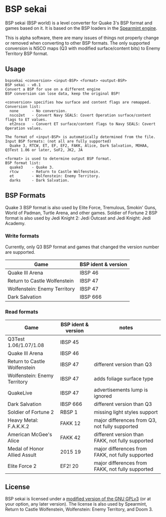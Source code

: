 # BSP sekai
BSP sekai (BSP world) is a level converter for Quake 3's BSP format and games based on it. It is based on the BSP loaders in the [Spearmint engine](http://spearmint.pw).

This is alpha software, there are many issues of things not properly change or removed when converting to other BSP formats.
The only supported conversion is NSCO maps (Q3 with modified surface/content bits) to Enemy Territory BSP format.

## Usage
```
bspsekai <conversion> <input-BSP> <format> <output-BSP>
BSP sekai - v0.1
Convert a BSP for use on a different engine
BSP conversion can lose data, keep the original BSP!

<conversion> specifies how surface and content flags are remapped.
Conversion list:
  none      - No conversion.
  nsco2et   - Convert Navy SEALS: Covert Operation surface/content flags to ET values.
  et2nsco   - Convert ET surface/content flags to Navy SEALS: Covert Operation values.

The format of <input-BSP> is automatically determined from the file.
Input BSP formats: (not all are fully supported)
  Quake 3, RTCW, ET, EF, EF2, FAKK, Alice, Dark Salvation, MOHAA, Q3Test 1.06 or later, SoF2, JK2, JA

<format> is used to determine output BSP format.
BSP format list:
  quake3    - Quake 3.
  rtcw      - Return to Castle Wolfenstein.
  et        - Wolfenstein: Enemy Territory.
  darks     - Dark Salvation.
```

## BSP Formats
Quake 3 BSP format is also used by Elite Force, Tremulous, Smokin' Guns, World of Padman, Turtle Arena, and other games.
Soldier of Fortune 2 BSP format is also used by Jedi Knight 2: Jedi Outcast and Jedi Knight: Jedi Academy.

### Write formats
Currently, only Q3 BSP format and games that changed the version number are supported.

Game | BSP ident & version
---- | ----
Quake III Arena              | IBSP 46
Return to Castle Wolfenstein | IBSP 47
Wolfenstein: Enemy Territory | IBSP 47
Dark Salvation               | IBSP 666

### Read formats
Game | BSP ident & version | notes
---- | ---- | ----
Q3Test 1.06/1.07/1.08        | IBSP 45
Quake III Arena              | IBSP 46
Return to Castle Wolfenstein | IBSP 47  | different version than Q3
Wolfenstein: Enemy Territory | IBSP 47  | adds foliage surface type
QuakeLive                    | IBSP 47  | advertisements lump is ignored
Dark Salvation               | IBSP 666 | different version than Q3
Soldier of Fortune 2         | RBSP 1   | missing light styles support
Heavy Metal: F.A.K.K.2       | FAKK 12  | major differences from Q3, not fully supported
American McGee's Alice       | FAKK 42  | different version than FAKK, not fully supported
Medal of Honor Allied Assult | 2015 19  | major differences from FAKK, not fully supported
Elite Force 2                | EF2! 20  | major differences from FAKK, not fully supported

## License
BSP sekai is licensed under a [modified version of the GNU GPLv3](https://github.com/zturtleman/bsp-sekai/blob/master/COPYING.txt#L625) (or at your option, any later version). The license is also used by Spearmint, Return to Castle Wolfenstein, Wolfenstein: Enemy Territory, and Doom 3.

